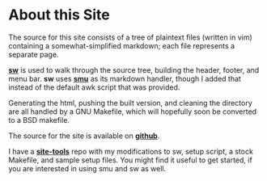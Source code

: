 About this Site
===============

The source for this site consists of a tree of plaintext files (written in 
vim) containing a somewhat-simplified markdown; each file represents a 
separate page.

**[sw](http://nibble.develsec.org/projects/sw.html)** is used to walk through
the source tree, building the header, footer, and menu bar. **sw** uses
**[smu](http://s01.de/~tox/index.cgi/proj_smu)** as its markdown handler,
though I added that instead of the default awk script that was provided.


Generating the html, pushing the built version, and cleaning the directory 
are all handled by a GNU Makefile, which will hopefully soon be converted
to a BSD makefile.

The source for the site is available on 
**[github](https://github.com/kisom/brokenlcd.net)**.

I have a **[site-tools](https://github.com/kisom/site-tools)** repo with my 
modifications to sw, setup script, a stock Makefile, and sample setup files.
You might find it useful to get started, if you are interested in using
smu and sw as well.
